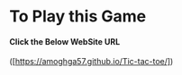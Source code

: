 <h1>To Play this Game </h1>
<h4>Click the Below WebSite URL</h4>


([https://amoghga57.github.io/Tic-tac-toe/])

